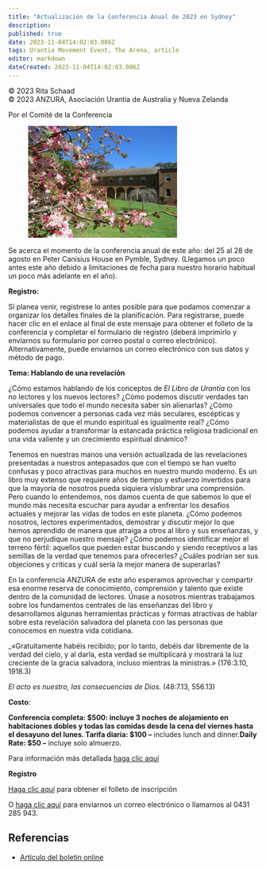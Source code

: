 ```yaml
---
title: "Actualización de la Conferencia Anual de 2023 en Sydney"
description: 
published: true
date: 2023-11-04T14:02:03.086Z
tags: Urantia Movement Event, The Arena, article
editor: markdown
dateCreated: 2023-11-04T14:02:03.086Z
---
```


<p class="v-card v-sheet theme--light grey lighten-3 px-2">© 2023 Rita Schaad<br>© 2023 ANZURA, Asociación Urantia de Australia y Nueva Zelanda</p>


Por el Comité de la Conferencia

<figure id="Figure_1" class="image urantiapedia image-style-align-left">
<img src="/image/article/The_Arena/Peter-Canisius-blossum.jpg" alt="Peter Canisius blossum">
</figure>

Se acerca el momento de la conferencia anual de este año: del 25 al 28 de agosto en Peter Canisius House en Pymble, Sydney. (Llegamos un poco antes este año debido a limitaciones de fecha para nuestro horario habitual un poco más adelante en el año).

**Registro:**

Si planea venir, regístrese lo antes posible para que podamos comenzar a organizar los detalles finales de la planificación. Para registrarse, puede hacer clic en el enlace al final de este mensaje para obtener el folleto de la conferencia y completar el formulario de registro (deberá imprimirlo y enviarnos su formulario por correo postal o correo electrónico). Alternativamente, puede enviarnos un correo electrónico con sus datos y método de pago.

**Tema: Hablando de una revelación**

¿Cómo estamos hablando de los conceptos de _El Libro de Urantia_ con los no lectores y los nuevos lectores? ¿Cómo podemos discutir verdades tan universales que todo el mundo necesita saber sin alienarlas? ¿Cómo podemos convencer a personas cada vez más seculares, escépticas y materialistas de que el mundo espiritual es igualmente real? ¿Cómo podemos ayudar a transformar la estancada práctica religiosa tradicional en una vida valiente y un crecimiento espiritual dinámico?

Tenemos en nuestras manos una versión actualizada de las revelaciones presentadas a nuestros antepasados que con el tiempo se han vuelto confusas y poco atractivas para muchos en nuestro mundo moderno. Es un libro muy extenso que requiere años de tiempo y esfuerzo invertidos para que la mayoría de nosotros pueda siquiera vislumbrar una comprensión. Pero cuando lo entendemos, nos damos cuenta de que sabemos lo que el mundo más necesita escuchar para ayudar a enfrentar los desafíos actuales y mejorar las vidas de todos en este planeta. ¿Cómo podemos nosotros, lectores experimentados, demostrar y discutir mejor lo que hemos aprendido de manera que atraiga a otros al libro y sus enseñanzas, y que no perjudique nuestro mensaje? ¿Cómo podemos identificar mejor el terreno fértil: aquellos que pueden estar buscando y siendo receptivos a las semillas de la verdad que tenemos para ofrecerles? ¿Cuáles podrían ser sus objeciones y críticas y cuál sería la mejor manera de superarlas?

En la conferencia ANZURA de este año esperamos aprovechar y compartir esa enorme reserva de conocimiento, comprensión y talento que existe dentro de la comunidad de lectores. Únase a nosotros mientras trabajamos sobre los fundamentos centrales de las enseñanzas del libro y desarrollamos algunas herramientas prácticas y formas atractivas de hablar sobre esta revelación salvadora del planeta con las personas que conocemos en nuestra vida cotidiana.

_«Gratuitamente habéis recibido; por lo tanto, debéis dar libremente de la verdad del cielo, y al darla, esta verdad se multiplicará y mostrará la luz creciente de la gracia salvadora, incluso mientras la ministras.» (176:3.10, 1918.3)


_El acto es nuestro, las consecuencias de Dios._ (48:7.13, 556.13)

**Costo**:

**Conferencia completa: $500: incluye 3 noches de alojamiento en habitaciones dobles y todas las comidas desde la cena del viernes hasta el desayuno del lunes.
Tarifa diaria: $100 –** includes lunch and dinner.**Daily Rate: $50 –** incluye solo almuerzo.

Para información más detallada [haga clic aquí](https://anzura.urantia-association.org/2023/01/06/2023-annual-conference-sydney/)

**Registro**

[Haga clic aquí](http://anzura.urantia-association.org/wp-content/uploads/sites/3/2023/05/ANZURA_ConfBroch_2023.pdf) para obtener el folleto de inscripción

O [haga clic aquí](mailto:anzura.urantia@gmail.com) para enviarnos un correo electrónico o llamarnos al 0431 285 943.
<br style="clear:both;"/>

## Referencias

- [Artículo del boletín online](https://anzura.urantia-association.org/2023/06/25/2023-annual-conference-in-sydney-update)

